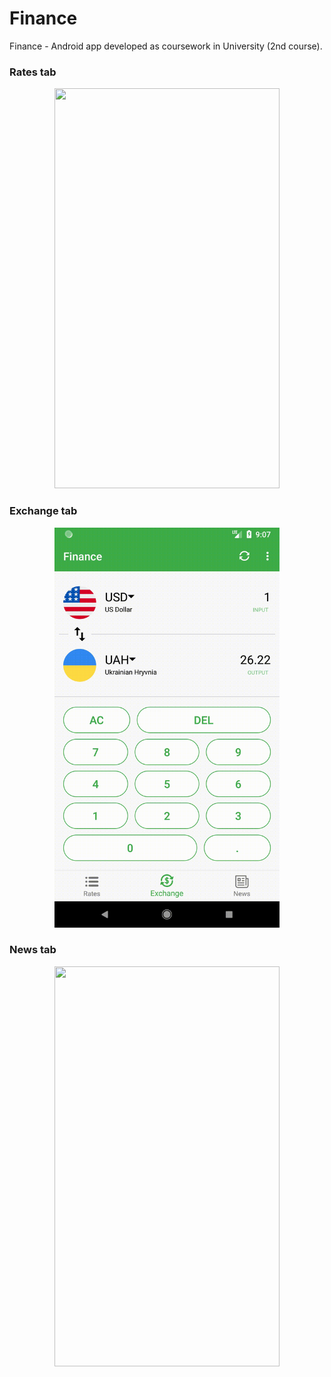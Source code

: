 # Finance
Finance - Android app developed as coursework in University (2nd course).
### Rates tab
<p align="center">
  <img src="https://github.com/MikeInCode/Finance/blob/master/preview/rates_preview.gif" width="360" height="640" />
</p>

### Exchange tab
<p align="center">
  <img src="https://github.com/MikeInCode/Finance/blob/master/preview/exchange_preview.gif" width="360" height="640" />
</p>

### News tab
<p align="center">
  <img src="https://github.com/MikeInCode/Finance/blob/master/preview/news_preview.gif" width="360" height="640" />
</p>
